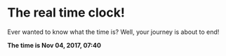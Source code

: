# The real time clock!

Ever wanted to know what the time is? Well, your journey is about to end!

**The time is Nov 04, 2017, 07:40**